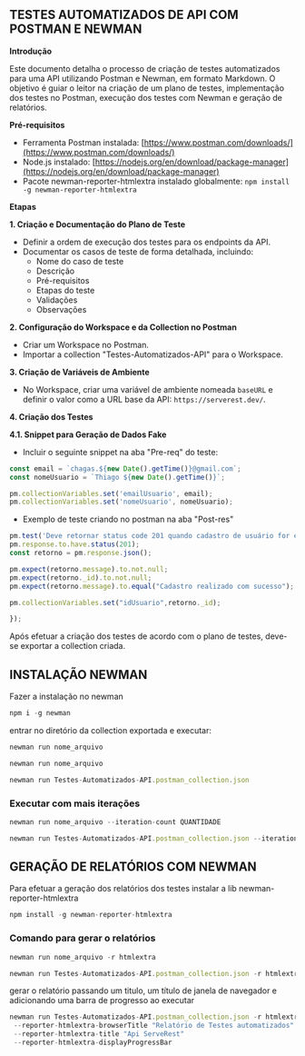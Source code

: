 ## TESTES AUTOMATIZADOS DE API COM POSTMAN E NEWMAN

**Introdução**

Este documento detalha o processo de criação de testes automatizados para uma API utilizando Postman e Newman, em formato Markdown. O objetivo é guiar o leitor na criação de um plano de testes, implementação dos testes no Postman, execução dos testes com Newman e geração de relatórios.

**Pré-requisitos**

* Ferramenta Postman instalada: [https://www.postman.com/downloads/](https://www.postman.com/downloads/)
* Node.js instalado: [https://nodejs.org/en/download/package-manager](https://nodejs.org/en/download/package-manager)
* Pacote newman-reporter-htmlextra instalado globalmente: `npm install -g newman-reporter-htmlextra`

**Etapas**

**1. Criação e Documentação do Plano de Teste**

* Definir a ordem de execução dos testes para os endpoints da API.
* Documentar os casos de teste de forma detalhada, incluindo:
    * Nome do caso de teste
    * Descrição
    * Pré-requisitos
    * Etapas do teste
    * Validações
    * Observações

**2. Configuração do Workspace e da Collection no Postman**

* Criar um Workspace no Postman.
* Importar a collection "Testes-Automatizados-API" para o Workspace.

**3. Criação de Variáveis de Ambiente**

* No Workspace, criar uma variável de ambiente nomeada `baseURL` e definir o valor como a URL base da API: `https://serverest.dev/`.

**4. Criação dos Testes**

**4.1. Snippet para Geração de Dados Fake**

* Incluir o seguinte snippet na aba "Pre-req" do teste:

```javascript
const email = `chagas.${new Date().getTime()}@gmail.com`;
const nomeUsuario = `Thiago ${new Date().getTime()}`;

pm.collectionVariables.set('emailUsuario', email);
pm.collectionVariables.set('nomeUsuario', nomeUsuario);
```

* Exemplo de teste criando no postman na aba "Post-res" 

```javascript
pm.test('Deve retornar status code 201 quando cadastro de usuário for efetuado com sucesso', () =>{
pm.response.to.have.status(201);
const retorno = pm.response.json();

pm.expect(retorno.message).to.not.null;
pm.expect(retorno._id).to.not.null;
pm.expect(retorno.message).to.equal("Cadastro realizado com sucesso");

pm.collectionVariables.set("idUsuario",retorno._id);

});
```


Após efetuar a criação dos testes de acordo com o plano de testes,
deve-se exportar a collection criada.

## INSTALAÇÃO NEWMAN

Fazer a instalação no newman 
~~~js
npm i -g newman
~~~
entrar no diretório da collection exportada e executar:

~~~js
newman run nome_arquivo
~~~

~~~js
newman run nome_arquivo

newman run Testes-Automatizados-API.postman_collection.json

~~~


### Executar com mais iterações

~~~js
newman run nome_arquivo --iteration-count QUANTIDADE

newman run Testes-Automatizados-API.postman_collection.json --iteration-count 10
~~~

## GERAÇÃO DE RELATÓRIOS COM NEWMAN

Para efetuar a geração dos relatórios dos testes instalar a lib newman-reporter-htmlextra

~~~js
npm install -g newman-reporter-htmlextra
~~~

### Comando para gerar o relatórios

~~~js
newman run nome_arquivo -r htmlextra

newman run Testes-Automatizados-API.postman_collection.json -r htmlextra
~~~

gerar o relatório passando um titulo, um título de janela de navegador e adicionando uma barra de progresso ao executar

~~~js
newman run Testes-Automatizados-API.postman_collection.json -r htmlextra
 --reporter-htmlextra-browserTitle "Relatório de Testes automatizados"
 --reporter-htmlextra-title "Api ServeRest"
 --reporter-htmlextra-displayProgressBar
 ~~~